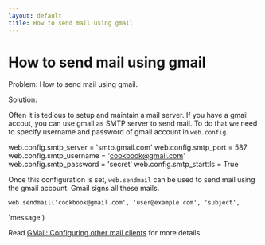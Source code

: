 ```yaml
---
layout: default
title: How to send mail using gmail
---
```


# How to send mail using gmail

Problem: How to send mail using gmail.

Solution:

Often it is tedious to setup and maintain a mail server. If you have a
gmail accout, you can use gmail as SMTP server to send mail. To do
that we need to specify username and password of gmail account in
`web.config`.

   web.config.smtp_server = 'smtp.gmail.com'
   web.config.smtp_port = 587
   web.config.smtp_username = 'cookbook@gmail.com'
   web.config.smtp_password = 'secret'
   web.config.smtp_starttls = True

Once this configuration is set, `web.sendmail` can be used to send
mail using the gmail account. Gmail signs all these mails.

    web.sendmail('cookbook@gmail.com', 'user@example.com', 'subject',
'message')

Read [GMail: Configuring other mail clients][1] for more details.

[1]: http://mail.google.com/support/bin/answer.py?hl=en&answer=13287